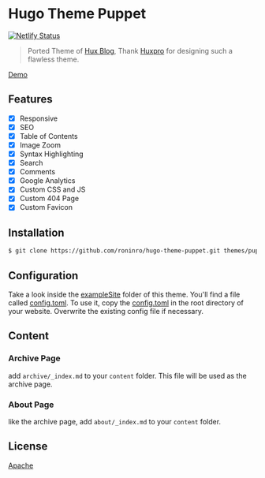 # Hugo Theme Puppet

[![Netlify Status](https://api.netlify.com/api/v1/badges/275ce227-7872-4314-8b54-5499ba237c18/deploy-status)](https://app.netlify.com/sites/hugo-theme-puppet/deploys)

> Ported Theme of [Hux Blog](https://github.com/Huxpro/huxpro.github.io), Thank [Huxpro](https://github.com/Huxpro) for designing such a flawless theme.

[Demo](https://hugo-theme-puppet.netlify.app/)

## Features

- [x] Responsive
- [x] SEO
- [x] Table of Contents
- [x] Image Zoom
- [x] Syntax Highlighting
- [x] Search
- [x] Comments
- [x] Google Analytics
- [x] Custom CSS and JS
- [x] Custom 404 Page
- [x] Custom Favicon

## Installation

```bash
$ git clone https://github.com/roninro/hugo-theme-puppet.git themes/puppet
```

## Configuration

Take a look inside the [exampleSite](exampleSite) folder of this theme. You'll find a file called [config.toml](exampleSite/config.toml). 
To use it, copy the [config.toml](exampleSite/config.toml) in the root directory of your website. Overwrite the existing config file if necessary.

## Content


### Archive Page

add `archive/_index.md` to your `content` folder. This file will be used as the archive page.

### About Page

like the archive page, add `about/_index.md` to your `content` folder.

## License

[Apache](LICENSE)